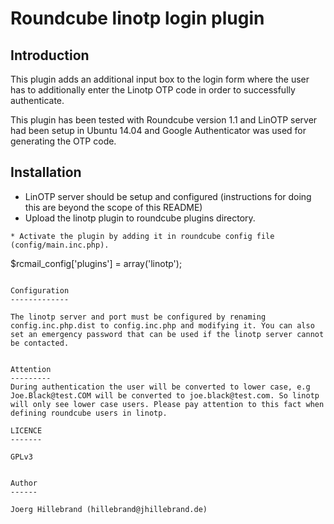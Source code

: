 Roundcube linotp login plugin
=============================

Introduction
------------

This plugin adds an additional input box to the login form where the user has to additionally enter the Linotp OTP code in order to successfully authenticate.

This plugin has been tested with Roundcube version 1.1 and LinOTP server had been setup in Ubuntu 14.04 and Google Authenticator was used for generating the OTP code.


Installation
------------

* LinOTP server should be setup and configured (instructions for doing this are beyond the scope of this README)
* Upload the linotp plugin to roundcube plugins directory.  
```
* Activate the plugin by adding it in roundcube config file (config/main.inc.php).  
```
$rcmail_config['plugins'] = array('linotp');
```

Configuration
-------------

The linotp server and port must be configured by renaming config.inc.php.dist to config.inc.php and modifying it. You can also set an emergency password that can be used if the linotp server cannot be contacted.


Attention
---------
During authentication the user will be converted to lower case, e.g Joe.Black@test.COM will be converted to joe.black@test.com. So linotp will only see lower case users. Please pay attention to this fact when defining roundcube users in linotp.

LICENCE
-------

GPLv3


Author
------

Joerg Hillebrand (hillebrand@jhillebrand.de)

